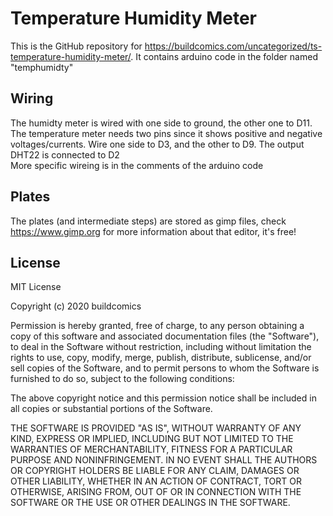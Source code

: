 # Temperature Humidity Meter

This is the GitHub repository for https://buildcomics.com/uncategorized/ts-temperature-humidity-meter/.
It contains arduino code in the folder named "temphumidty"


## Wiring
The humidty meter is wired with one side to ground, the other one to D11.
The temperature meter needs two pins since it shows positive and negative voltages/currents. Wire one side to D3, and the other to D9.
The output DHT22 is connected to D2  
More specific wireing is in the comments of the arduino code 

## Plates
The plates (and intermediate steps) are stored as gimp files, check https://www.gimp.org for more information about that editor, it's free!

## License
MIT License

Copyright (c) 2020 buildcomics

Permission is hereby granted, free of charge, to any person obtaining a copy
of this software and associated documentation files (the "Software"), to deal
in the Software without restriction, including without limitation the rights
to use, copy, modify, merge, publish, distribute, sublicense, and/or sell
copies of the Software, and to permit persons to whom the Software is
furnished to do so, subject to the following conditions:

The above copyright notice and this permission notice shall be included in all
copies or substantial portions of the Software.

THE SOFTWARE IS PROVIDED "AS IS", WITHOUT WARRANTY OF ANY KIND, EXPRESS OR
IMPLIED, INCLUDING BUT NOT LIMITED TO THE WARRANTIES OF MERCHANTABILITY,
FITNESS FOR A PARTICULAR PURPOSE AND NONINFRINGEMENT. IN NO EVENT SHALL THE
AUTHORS OR COPYRIGHT HOLDERS BE LIABLE FOR ANY CLAIM, DAMAGES OR OTHER
LIABILITY, WHETHER IN AN ACTION OF CONTRACT, TORT OR OTHERWISE, ARISING FROM,
OUT OF OR IN CONNECTION WITH THE SOFTWARE OR THE USE OR OTHER DEALINGS IN THE
SOFTWARE.
